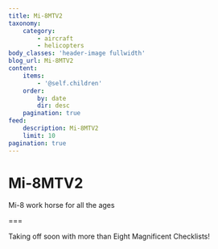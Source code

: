 ```yaml
---
title: Mi-8MTV2
taxonomy:
    category:
        - aircraft
        - helicopters
body_classes: 'header-image fullwidth'
blog_url: Mi-8MTV2
content:
    items:
        - '@self.children'
    order:
        by: date
        dir: desc
    pagination: true
feed:
    description: Mi-8MTV2
    limit: 10
pagination: true
---
```


# Mi-8MTV2
Mi-8 work horse for all the ages

===

Taking off soon with more than Eight Magnificent Checklists!
